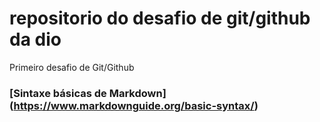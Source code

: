 # repositorio do desafio de git/github da dio
Primeiro desafio de Git/Github 

### [Sintaxe básicas de Markdown] (https://www.markdownguide.org/basic-syntax/)
